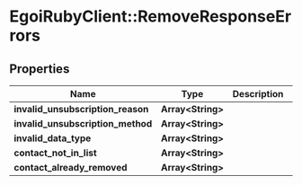 # EgoiRubyClient::RemoveResponseErrors

## Properties
Name | Type | Description | Notes
------------ | ------------- | ------------- | -------------
**invalid_unsubscription_reason** | **Array&lt;String&gt;** |  | [optional] 
**invalid_unsubscription_method** | **Array&lt;String&gt;** |  | [optional] 
**invalid_data_type** | **Array&lt;String&gt;** |  | [optional] 
**contact_not_in_list** | **Array&lt;String&gt;** |  | [optional] 
**contact_already_removed** | **Array&lt;String&gt;** |  | [optional] 


